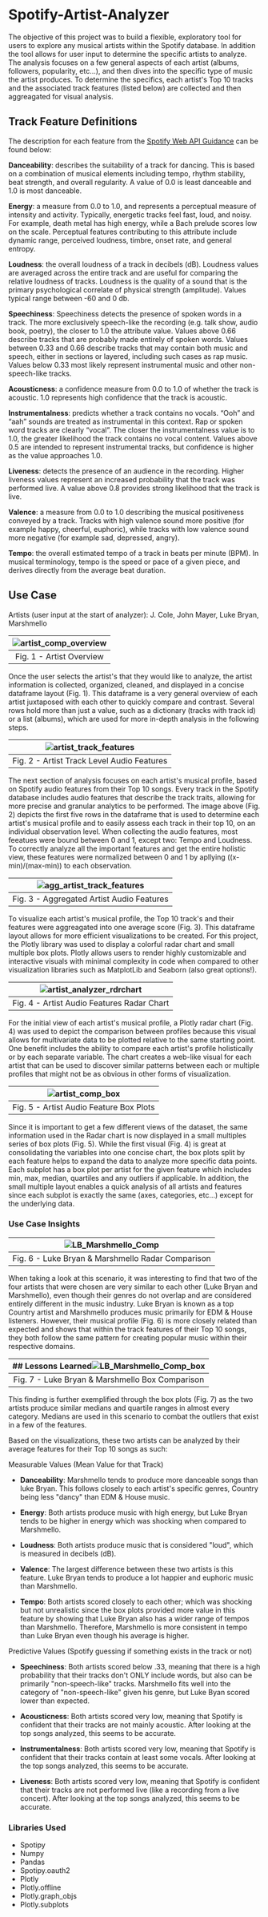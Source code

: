 # Spotify-Artist-Analyzer

The objective of this project was to build a flexible, exploratory tool for users to explore any musical artists within the Spotify database. In addition the tool allows for user input to determine the specific artists to analyze. The analysis focuses on a few general aspects of each artist (albums, followers, popularity, etc...), and then dives into the specific type of music the artist produces. To determine the specifics, each artist's Top 10 tracks and the associated track features (listed below) are collected and then aggreagated for visual analysis.

## Track Feature Definitions

The description for each feature from the [Spotify Web API Guidance](https://developer.spotify.com/documentation/web-api/reference/#/operations/get-audio-features) can be found below:

**Danceability**: describes the suitability of a track for dancing. This is based on a combination of musical elements including tempo, rhythm stability, beat strength, and overall regularity. A value of 0.0 is least danceable and 1.0 is most danceable.

**Energy**: a measure from 0.0 to 1.0, and represents a perceptual measure of intensity and activity. Typically, energetic tracks feel fast, loud, and noisy. For example, death metal has high energy, while a Bach prelude scores low on the scale. Perceptual features contributing to this attribute include dynamic range, perceived loudness, timbre, onset rate, and general entropy.

**Loudness**: the overall loudness of a track in decibels (dB). Loudness values are averaged across the entire track and are useful for comparing the relative loudness of tracks. Loudness is the quality of a sound that is the primary psychological correlate of physical strength (amplitude). Values typical range between -60 and 0 db.

**Speechiness**: Speechiness detects the presence of spoken words in a track. The more exclusively speech-like the recording (e.g. talk show, audio book, poetry), the closer to 1.0 the attribute value. Values above 0.66 describe tracks that are probably made entirely of spoken words. Values between 0.33 and 0.66 describe tracks that may contain both music and speech, either in sections or layered, including such cases as rap music. Values below 0.33 most likely represent instrumental music and other non-speech-like tracks.

**Acousticness**: a confidence measure from 0.0 to 1.0 of whether the track is acoustic. 1.0 represents high confidence that the track is acoustic.

**Instrumentalness**: predicts whether a track contains no vocals. “Ooh” and “aah” sounds are treated as instrumental in this context. Rap or spoken word tracks are clearly “vocal”. The closer the instrumentalness value is to 1.0, the greater likelihood the track contains no vocal content. Values above 0.5 are intended to represent instrumental tracks, but confidence is higher as the value approaches 1.0.

**Liveness**: detects the presence of an audience in the recording. Higher liveness values represent an increased probability that the track was performed live. A value above 0.8 provides strong likelihood that the track is live.

**Valence**: a measure from 0.0 to 1.0 describing the musical positiveness conveyed by a track. Tracks with high valence sound more positive (for example happy, cheerful, euphoric), while tracks with low valence sound more negative (for example sad, depressed, angry).

**Tempo**: the overall estimated tempo of a track in beats per minute (BPM). In musical terminology, tempo is the speed or pace of a given piece, and derives directly from the average beat duration.

## Use Case

Artists (user input at the start of analyzer): J. Cole, John Mayer, Luke Bryan, Marshmello

|![artist_comp_overview](https://user-images.githubusercontent.com/94403609/147392354-8bc1f466-0ea6-4d79-aa18-9231bec73f1b.png)|
|:--:|
|Fig. 1 - Artist Overview</b>|

Once the user selects the artist's that they would like to analyze, the artist information is collected, organized, cleaned, and displayed in a concise dataframe layout (Fig. 1). This dataframe is a very general overview of each artist juxtaposed with each other to quickly compare and contrast. Several rows hold more than just a value, such as a dictionary (tracks with track id) or a list (albums), which are used for more in-depth analysis in the following steps.

|![artist_track_features](https://user-images.githubusercontent.com/94403609/147415592-ff7051d8-59f1-4a72-afd0-7c3aca3777a5.png)|
|:--:|
|Fig. 2 - Artist Track Level Audio Features</b>|

The next section of analysis focuses on each artist's musical profile, based on Spotify audio features from their Top 10 songs. Every track in the Spotify database includes audio features that describe the track traits, allowing for more precise and granular analytics to be performed. The image above (Fig. 2) depicts the first five rows in the dataframe that is used to determine each artist's musical profile and to easily assess each track in their top 10, on an individual observation level. When collecting the audio features, most feeatues were bound between 0 and 1, except two: Tempo and Loudness. To correctly analyze all the important features and get the entire holistic view, these features were normalized between 0 and 1 by apllying ((x-min)/(max-min)) to each observation.

|![agg_artist_track_features](https://user-images.githubusercontent.com/94403609/147417506-2c2cadff-2fc9-474d-9da4-8bffdb28ac26.png)|
|:--:|
|Fig. 3 - Aggregated Artist Audio Features</b>|

To visualize each artist's musical profile, the Top 10 track's and their features were aggreagated into one average score (Fig. 3). This dataframe layout allows for more efficient visualizations to be created. For this project, the Plotly library was used to display a colorful radar chart and small multiple box plots. Plotly allows users to render highly customizable and interactive visuals with minimal complexity in code when compared to other visualization libraries such as MatplotLib and Seaborn (also great options!).

|![artist_analyzer_rdrchart](https://user-images.githubusercontent.com/94403609/147418003-186ff743-450e-4e4a-81fe-aa3b2c1315ea.png)|
|:--:|
|Fig. 4 - Artist Audio Features Radar Chart</b>|

For the initial view of each artist's musical profile, a Plotly radar chart (Fig. 4) was used to depict the comparison between profiles because this visual allows for multivariate data to be plotted relative to the same starting point. One benefit includes the ability to compare each artist's profile holistically or by each separate variable. The chart creates a web-like visual for each artist that can be used to discover similar patterns between each or multiple profiles that might not be as obvious in other forms of visualization.

|![artist_comp_box](https://user-images.githubusercontent.com/94403609/147486013-60cf6d47-9abc-4f3e-8bb5-dc40416c2d79.png)|
|:--:|
|Fig. 5 - Artist Audio Feature Box Plots</b>|

Since it is important to get a few different views of the dataset, the same information used in the Radar chart is now displayed in a small multiples series of box plots (Fig. 5). While the first visual (Fig. 4) is great at consolidating the variables into one concise chart, the box plots split by each feature helps to expand the data to analyze more specific data points. Each subplot has a box plot per artist for the given feature which includes min, max, median, quartiles and any outliers if applicable. In addition, the small multiple layout enables a quick analysis of all artists and features since each subplot is exactly the same (axes, categories, etc...) except for the underlying data.

### Use Case Insights

|![LB_Marshmello_Comp](https://user-images.githubusercontent.com/94403609/147496948-a7ea551e-3134-4a09-81ad-d553168bbfc0.png)|
|:--:|
|Fig. 6 - Luke Bryan & Marshmello Radar Comparison</b>|

When taking a look at this scenario, it was interesting to find that two of the four artists that were chosen are very similar to each other (Luke Bryan and Marshmello), even though their genres do not overlap and are considered entirely different in the music industry. Luke Bryan is known as a top Country artist and Marshmello produces music primarily for EDM & House listeners. However, their musical profile (Fig. 6) is more closely related than expected and shows that within the track features of their Top 10 songs, they both follow the same pattern for creating popular music within their respective domains. 

|## Lessons Learned![LB_Marshmello_Comp_box](https://user-images.githubusercontent.com/94403609/147499337-a2706390-b2ae-40e0-bee9-cf098654dc42.png)|
|:--:|
|Fig. 7 - Luke Bryan & Marshmello Box Comparison</b>|

This finding is further exemplified through the box plots (Fig. 7) as the two artists produce similar medians and quartile ranges in almost every category. Medians are used in this scenario to combat the outliers that exist in a few of the features.

Based on the visualizations, these two artists can be analyzed by their average features for their Top 10 songs as such:

Measurable Values (Mean Value for that Track)

- **Danceability**: Marshmello tends to produce more danceable songs than luke Bryan. This follows closely to each artist's specific genres, Country being less "dancy" than EDM & House music.

- **Energy**: Both artists produce music with high energy, but Luke Bryan tends to be higher in energy which was shocking when compared to Marshmello.

- **Loudness**: Both artists produce music that is considered "loud", which is measured in decibels (dB).
 
- **Valence**: The largest difference between these two artists is this feature. Luke Bryan tends to produce a lot happier and euphoric music than Marshmello.
 
- **Tempo**: Both artists scored closely to each other; which was shocking but not unrealistic since the box plots provided more value in this feature by showing that Luke Bryan also has a wider range of tempos than Marshmello. Therefore, Marshmello is more consistent in tempo than Luke Bryan even though his average is higher.

Predictive Values (Spotify guessing if something exists in the track or not)

- **Speechiness**: Both artists scored below .33, meaning that there is a high probability that their tracks don't ONLY include words, but also can be primarily "non-speech-like" tracks. Marshmello fits well into the category of "non-speech-like" given his genre, but Luke Byan scored lower than expected.

- **Acousticness**: Both artists scored very low, meaning that Spotify is confident that their tracks are not mainly acoustic. After looking at the top songs analyzed, this seems to be accurate.

- **Instrumentalness**: Both artists scored very low, meaning that Spotify is confident that their tracks contain at least some vocals. After looking at the top songs analyzed, this seems to be accurate.

- **Liveness**: Both artists scored very low, meaning that Spotify is confident that their tracks are not performed live (like a recording from a live concert). After looking at the top songs analyzed, this seems to be accurate.

### Libraries Used
- Spotipy
- Numpy
- Pandas
- Spotipy.oauth2
- Plotly
- Plotly.offline
- Plotly.graph_objs
- Plotly.subplots
